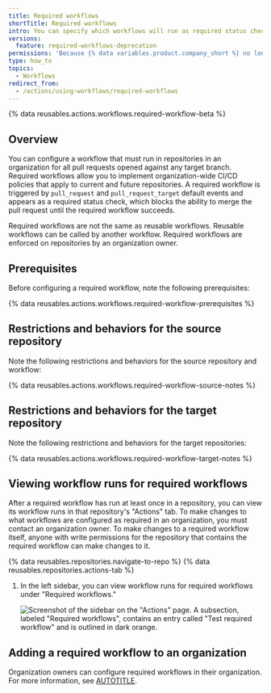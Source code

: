 ```yaml
---
title: Required workflows
shortTitle: Required workflows
intro: You can specify which workflows will run as required status checks in all repositories or selected repositories in your organization.
versions:
  feature: required-workflows-deprecation
permissions: 'Because {% data variables.product.company_short %} no longer supports this feature, this article is only relevant if you are already using required workflows for {% data variables.product.prodname_actions %}.'
type: how_to
topics:
  - Workflows
redirect_from:
  - /actions/using-workflows/required-workflows
---
```


{% data reusables.actions.workflows.required-workflow-beta %}

## Overview

You can configure a workflow that must run in repositories in an organization for all pull requests opened against any target branch. Required workflows allow you to implement organization-wide CI/CD policies that apply to current and future repositories. A required workflow is triggered by `pull_request` and `pull_request_target` default events and appears as a required status check, which blocks the ability to merge the pull request until the required workflow succeeds.

Required workflows are not the same as reusable workflows. Reusable workflows can be called by another workflow. Required workflows are enforced on repositories by an organization owner.

## Prerequisites

Before configuring a required workflow, note the following prerequisites:

{% data reusables.actions.workflows.required-workflow-prerequisites %}

## Restrictions and behaviors for the source repository

Note the following restrictions and behaviors for the source repository and workflow:

{% data reusables.actions.workflows.required-workflow-source-notes %}

## Restrictions and behaviors for the target repository

Note the following restrictions and behaviors for the target repositories:

{% data reusables.actions.workflows.required-workflow-target-notes %}

## Viewing workflow runs for required workflows

After a required workflow has run at least once in a repository, you can view its workflow runs in that repository's "Actions" tab. To make changes to what workflows are configured as required in an organization, you must contact an organization owner. To make changes to a required workflow itself, anyone with write permissions for the repository that contains the required workflow can make changes to it.

{% data reusables.repositories.navigate-to-repo %}
{% data reusables.repositories.actions-tab %}
1. In the left sidebar, you can view workflow runs for required workflows under "Required workflows."

   ![Screenshot of the sidebar on the "Actions" page. A subsection, labeled "Required workflows", contains an entry called "Test required workflow" and is outlined in dark orange.](/assets/images/help/settings/view-required-workflows.png)

## Adding a required workflow to an organization

Organization owners can configure required workflows in their organization. For more information, see [AUTOTITLE](/organizations/managing-organization-settings/disabling-or-limiting-github-actions-for-your-organization#adding-a-required-workflow-to-an-organization).
